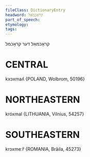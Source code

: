 ```yaml
---
fileClass: DictionaryEntry
headword: קראָכמאַל
part_of_speech: 
etymology: 
tags: 
---
```

קראָכמאַל
דער
קראָכמל 

CENTRAL
========

kxɔxmaʎ {POLAND, Wolbrom, 50196}

NORTHEASTERN
==============

króxmal {LITHUANIA, Vilnius, 54257}

SOUTHEASTERN
==============

krɔxmeːlʲ {ROMANIA, Brăila, 45273}
